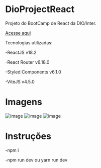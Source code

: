 # DioProjectReact

Projeto do BootCamp de React da DIO/Inter.

[Acesse aqui](https://dio-project-react.vercel.app/)

Tecnologias utilizadas:

-ReactJS v18.2

-React Router v6.18.0

-Styled Components v6.1.0

-ViteJS v4.5.0

# Imagens

![image](https://user-images.githubusercontent.com/66140734/211221784-2d1f26ad-722a-4830-83cf-b83ab3a46093.png)
![image](https://user-images.githubusercontent.com/66140734/211221796-19b3fb05-f7e4-4c27-aa1a-e376fc103645.png)
![image](https://user-images.githubusercontent.com/66140734/211221805-2500addf-1b4e-4e36-bb9d-31c5694f9810.png)

# Instruções

-npm i

-npm run dev ou yarn run dev
